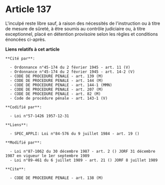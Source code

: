 # Article 137

L'inculpé reste libre sauf, à raison des nécessités de l'instruction ou à titre de mesure de sûreté, à être soumis au
contrôle judiciaire ou, à titre exceptionnel, placé en détention provisoire selon les règles et conditions énoncées ci-après.

**Liens relatifs à cet article**

	**Cité par**:

	  - Ordonnance n°45-174 du 2 février 1945 - art. 11 (V)
	  - Ordonnance n°45-174 du 2 février 1945 - art. 14-2 (V)
	  - CODE DE PROCEDURE PENALE - art. 139 (M)
	  - CODE DE PROCEDURE PENALE - art. 144 (M)
	  - CODE DE PROCEDURE PENALE - art. 144-1 (MMN)
	  - CODE DE PROCEDURE PENALE - art. 207 (M)
	  - CODE DE PROCEDURE PENALE - art. 82 (M)
	  - Code de procédure pénale - art. 143-1 (V)

	**Codifié par**:

	  - Loi n°57-1426 1957-12-31

	**Liens**:

	  - SPEC_APPLI: Loi n°84-576 du 9 juillet 1984 - art. 19 ()

	**Modifié par**:

	  - Loi n°87-1062 du 30 décembre 1987 - art. 2 () JORF 31 décembre 1987 en vigueur le 1er septembre 1989
	  - Loi n°89-461 du 6 juillet 1989 - art. 21 () JORF 8 juillet 1989

	**Cite**:

	  - CODE DE PROCEDURE PENALE - art. 138 (M)
